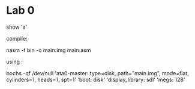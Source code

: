 # Lab 0

show 'a'

compile:

nasm -f bin -o main.img main.asm

using :

bochs     -qf /dev/null     'ata0-master: type=disk, path="main.img", mode=flat, cylinders=1, heads=1, spt=1'     'boot: disk'     'display_library: sdl'     'megs: 128'

